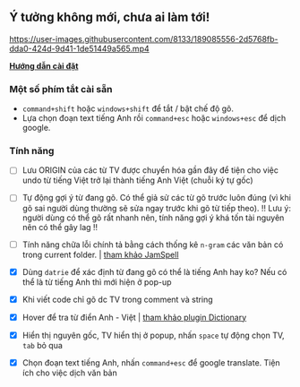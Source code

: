 ## Ý tưởng không mới, chưa ai làm tới!

https://user-images.githubusercontent.com/8133/189085556-2d5768fb-dda0-424d-9d41-1de51449a565.mp4

**[Hướng dẫn cài đặt](docs/INSTALL.md)**

### Một số phím tắt cài sẵn

- `command+shift` hoặc `windows+shift` để tắt / bật chế độ gõ.
- Lựa chọn đoạn text tiếng Anh rồi `command+esc` hoặc `windows+esc` để dịch google.

### Tính năng

- [ ] Lưu ORIGIN của các từ TV được chuyển hóa gần đây để tiện cho việc undo từ tiếng Việt trở lại thành tiếng Anh Việt (chuỗi ký tự gốc)

- [ ] Tự động gợi ý từ đang gõ. Có thể giả sử các từ gõ trước luôn đúng (vì khi gõ sai người dùng thường sẽ sửa ngay trước khi gõ từ tiếp theo). !! Lưu ý: người dùng có thể gõ rất nhanh nên, tính năng gợi ý khá tốn tài nguyên nên có thể gây lag !!

- [ ] Tính năng chữa lỗi chính tả bằng cách thống kê `n-gram` các văn bản có trong current folder. | [tham khảo JamSpell](https://github.com/bakwc/JamSpell)

- [x] Dùng `datrie` để xác định từ đang gõ có thể là tiếng Anh hay ko? Nếu có thể là từ tiếng Anh thì mới hiện ở pop-up
- [x] Khi viết code chỉ gõ dc TV trong comment và string
- [x] Hover để tra từ điển Anh - Việt | [tham khảo plugin Dictionary](https://github.com/futureprogrammer360/Dictionary)
- [x] Hiển thị nguyên gốc, TV hiển thị ở popup, nhấn `space` tự động chọn TV, `tab` bỏ qua
- [x] Chọn đoạn text tiếng Anh, nhấn `command+esc` để google translate. Tiện ích cho việc dịch văn bản
